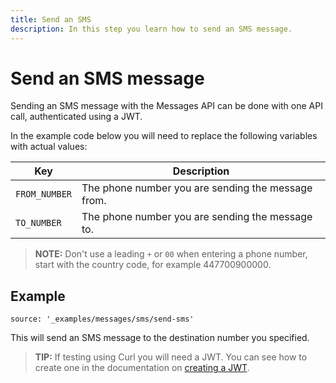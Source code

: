 ```yaml
---
title: Send an SMS 
description: In this step you learn how to send an SMS message.
---
```


# Send an SMS message

Sending an SMS message with the Messages API can be done with one API call, authenticated using a JWT.

In the example code below you will need to replace the following variables with actual values:

Key | Description
-- | --
`FROM_NUMBER` | The phone number you are sending the message from.
`TO_NUMBER` | The phone number you are sending the message to.

> **NOTE:** Don't use a leading `+` or `00` when entering a phone number, start with the country code, for example 447700900000.

## Example

```code_snippets
source: '_examples/messages/sms/send-sms'
```

This will send an SMS message to the destination number you specified.

> **TIP:** If testing using Curl you will need a JWT. You can see how to create one in the documentation on [creating a JWT](/messages/code-snippets/before-you-begin#generate-a-jwt).
